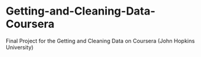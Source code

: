 # Getting-and-Cleaning-Data-Coursera
Final Project for the Getting and Cleaning Data on Coursera (John Hopkins University)
